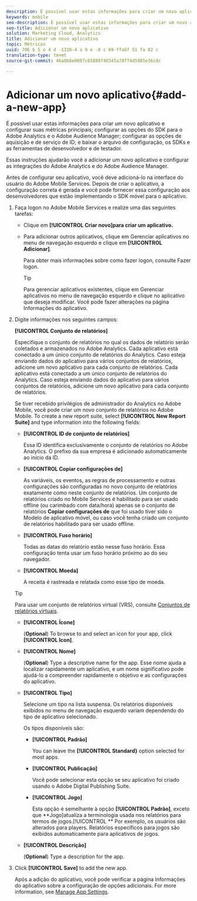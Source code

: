 ```yaml
---
description: É possível usar estas informações para criar um novo aplicativo e configurar suas métricas principais; configurar as opções do SDK para o Adobe Analytics e o Adobe Audience Manager; configurar as opções de aquisição e de serviço de ID; e baixar o arquivo de configuração, os SDKs e as ferramentas de desenvolvedor e de testador.
keywords: mobile
seo-description: É possível usar estas informações para criar um novo aplicativo e configurar suas métricas principais; configurar as opções do SDK para o Adobe Analytics e o Adobe Audience Manager; configurar as opções de aquisição e de serviço de ID; e baixar o arquivo de configuração, os SDKs e as ferramentas de desenvolvedor e de testador.
seo-title: Adicionar um novo aplicativo
solution: Marketing Cloud, Analytics
title: Adicionar um novo aplicativo
topic: Métricas
uuid: 706 b 5 e 4 d -1318-4 a 9 e -8 c 69-ffabf 51 fa 02 c
translation-type: tm+mt
source-git-commit: 46a0b8e0087c65880f46545a78f74d5985e36cdc

---
```



# Adicionar um novo aplicativo{#add-a-new-app}

É possível usar estas informações para criar um novo aplicativo e configurar suas métricas principais; configurar as opções do SDK para o Adobe Analytics e o Adobe Audience Manager; configurar as opções de aquisição e de serviço de ID; e baixar o arquivo de configuração, os SDKs e as ferramentas de desenvolvedor e de testador.

Essas instruções ajudarão você a adicionar um novo aplicativo e configurar as integrações do Adobe Analytics e do Adobe Audience Manager.

Antes de configurar seu aplicativo, você deve adicioná-lo na interface do usuário do Adobe Mobile Services. Depois de criar o aplicativo, a configuração correta é gerada e você pode fornecer essa configuração aos desenvolvedores que estão implementando o SDK móvel para o aplicativo.

1. Faça logon no Adobe Mobile Services e realize uma das seguintes tarefas:

   * Clique em **[!UICONTROL Criar novo]para criar um aplicativo.**
   * Para adicionar outros aplicativos, clique em Gerenciar aplicativos no menu de navegação esquerdo e clique em **[!UICONTROL Adicionar]**.

      Para obter mais informações sobre como fazer logon, consulte [](/help/using/gs/gs-signin.md)Fazer logon.

      >[!TIP]
      >
      >Para gerenciar aplicativos existentes, clique em Gerenciar aplicativos no menu de navegação esquerdo e clique no aplicativo que deseja modificar. Você pode fazer alterações na página Informações do aplicativo.

1. Digite informações nos seguintes campos:

   **[!UICONTROL Conjunto de relatórios]**

   Especifique o conjunto de relatórios no qual os dados de relatório serão coletados e armazenados no Adobe Analytics. Cada aplicativo está conectado a um único conjunto de relatórios do Analytics. Caso esteja enviando dados do aplicativo para vários conjuntos de relatórios, adicione um novo aplicativo para cada conjunto de relatórios. Cada aplicativo está conectado a um único conjunto de relatórios do Analytics. Caso esteja enviando dados do aplicativo para vários conjuntos de relatórios, adicione um novo aplicativo para cada conjunto de relatórios.

   Se tiver recebido privilégios de administrador do Analytics no Adobe Mobile, você pode criar um novo conjunto de relatórios no Adobe Mobile. To create a new report suite, select **[!UICONTROL New Report Suite]** and type information into the following fields:

   * **[!UICONTROL ID de conjunto de relatórios]**

      Essa ID identifica exclusivamente o conjunto de relatórios no Adobe Analytics. O prefixo da sua empresa é adicionado automaticamente ao início da ID.

   * **[!UICONTROL Copiar configurações de]**

      As variáveis, os eventos, as regras de processamento e outras configurações são configuradas no novo conjunto de relatórios exatamente como neste conjunto de relatórios. Um conjunto de relatórios criado no Mobile Services é habilitado para ser usado offline (ou carimbado com data/hora) apenas se o conjunto de relatórios **Copiar configurações de** que foi usado tiver sido o Modelo de aplicativo móvel, ou caso você tenha criado um conjunto de relatórios habilitado para ser usado offline.

   * **[!UICONTROL Fuso horário]**

      Todas as datas do relatório estão nesse fuso horário. Essa configuração tenta usar um fuso horário próximo ao do seu navegador.

   * **[!UICONTROL Moeda]**

      A receita é rastreada e relatada como esse tipo de moeda.
   >[!TIP]
   >
   >Para usar um conjunto de relatórios virtual (VRS), consulte [Conjuntos de relatórios virtuais](/help/using/manage-apps/c-mob-vrs.md).

   * **[!UICONTROL Ícone]**

      (**Optional**) To browse to and select an icon for your app, click **[!UICONTROL Icon]**.

   * **[!UICONTROL Nome]**

      (**Optional**) Type a descriptive name for the app. Esse nome ajuda a localizar rapidamente um aplicativo, e um nome significativo pode ajudá-lo a compreender rapidamente o objetivo e as configurações do aplicativo.

   * **[!UICONTROL Tipo]**

      Selecione um tipo na lista suspensa. Os relatórios disponíveis exibidos no menu de navegação esquerdo variam dependendo do tipo de aplicativo selecionado.

      Os tipos disponíveis são:

      * **[!UICONTROL Padrão]**

         You can leave the **[!UICONTROL Standard}** option selected for most apps.

      * **[!UICONTROL Publicação]**

         Você pode selecionar esta opção se seu aplicativo foi criado usando o Adobe Digital Publishing Suite.

      * **[!UICONTROL Jogo]**

         Esta opção é semelhante à opção **[!UICONTROL Padrão]**, exceto que **Jogo]atualiza a terminologia usada nos relatórios para termos de jogos.[!UICONTROL ** Por exemplo, os usuários são alterados para players. Relatórios específicos para jogos são exibidos automaticamente para aplicativos de jogos.
   * **[!UICONTROL Descrição]**

      (**Optional**) Type a description for the app.



1. Click **[!UICONTROL Save]** to add the new app.

   Após a adição do aplicativo, você pode verificar a página Informações do aplicativo sobre a configuração de opções adicionais. For more information, see [Manage App Settings](/help/using/c-manage-app-settings/c-manage-app-settings.md).
